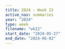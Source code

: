 ```yaml
---
title: 2024 - Week 22
active_nav: summaries
year: "2024"
type: week
filename: "wk22"
start_date: "2024-05-27"
end_date: "2024-06-02"
---
```

